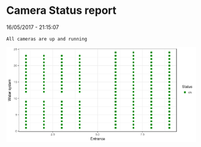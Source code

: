Camera Status report
================
16/05/2017 - 21:15:07

    All cameras are up and running

![](camreport_files/figure-markdown_github/unnamed-chunk-2-1.png)

